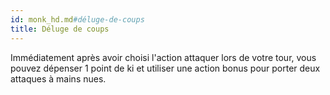 ```yaml
---
id: monk_hd.md#déluge-de-coups
title: Déluge de coups
---
```


Immédiatement après avoir choisi l'action attaquer lors de votre tour, vous pouvez dépenser 1 point de ki et utiliser une action bonus pour porter deux attaques à mains nues.


